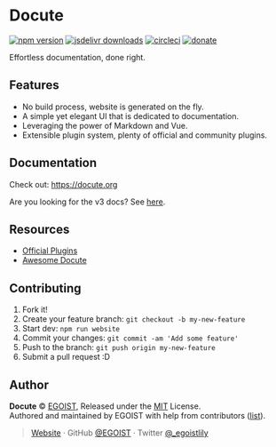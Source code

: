
# Docute

[![npm version](https://badgen.net/npm/v/docute)](https://npm.im/docute) [![jsdelivr downloads](https://data.jsdelivr.com/v1/package/npm/docute/badge?style=rounded)](https://www.jsdelivr.com/package/npm/docute) [![circleci](https://badgen.net/circleci/github/egoist/docute/master)](https://circleci.com/gh/egoist/docute/tree/master)  [![donate](https://badgen.net/badge/support%20me/donate/ff69b4)](https://patreon.com/egoist)

Effortless documentation, done right.

## Features

- No build process, website is generated on the fly.
- A simple yet elegant UI that is dedicated to documentation.
- Leveraging the power of Markdown and Vue.
- Extensible plugin system, plenty of official and community plugins.

## Documentation

Check out: https://docute.org

Are you looking for the v3 docs? See [here](https://v3.docute.org).

## Resources

- [Official Plugins](https://github.com/egoist/docute-plugins)
- [Awesome Docute](https://github.com/egoist/awesome-docute)

## Contributing

1. Fork it!
2. Create your feature branch: `git checkout -b my-new-feature`
3. Start dev: `npm run website`
4. Commit your changes: `git commit -am 'Add some feature'`
5. Push to the branch: `git push origin my-new-feature`
6. Submit a pull request :D

## Author

**Docute** © [EGOIST](https://github.com/egoist), Released under the [MIT](./LICENSE) License.<br>
Authored and maintained by EGOIST with help from contributors ([list](https://github.com/egoist/docute/contributors)).

> [Website](https://egoist.sh) · GitHub [@EGOIST](https://github.com/egoist) · Twitter [@_egoistlily](https://twitter.com/_egoistlily)
